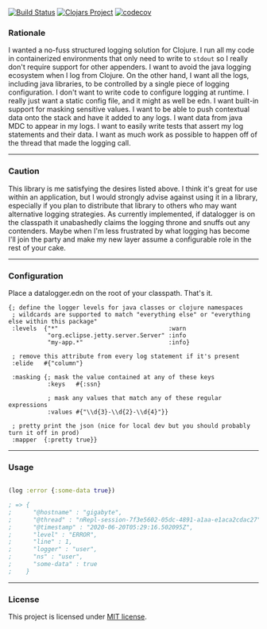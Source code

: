 [![Build Status](https://travis-ci.com/rutledgepaulv/datalogger.svg?branch=master)](https://travis-ci.com/rutledgepaulv/datalogger)
[![Clojars Project](https://img.shields.io/clojars/v/org.clojars.rutledgepaulv/datalogger.svg)](https://clojars.org/org.clojars.rutledgepaulv/datalogger)
[![codecov](https://codecov.io/gh/rutledgepaulv/datalogger/branch/master/graph/badge.svg)](https://codecov.io/gh/rutledgepaulv/datalogger)


### Rationale

I wanted a no-fuss structured logging solution for Clojure. I run all my code in containerized environments
that only need to write to `stdout` so I really don't require support for other appenders. I want to avoid the 
java logging ecosystem when I log from Clojure. On the other hand, I want all the logs, including java libraries, 
to be controlled by a single piece of logging configuration. I don't want to write code to configure logging at runtime. 
I really just want a static config file, and it might as well be edn. I want built-in support for masking sensitive values.
I want to be able to push contextual data onto the stack and have it added to any logs. I want data from java MDC to appear
in my logs. I want to easily write tests that assert my log statements and their data. I want as much work as possible to 
happen off of the thread that made the logging call.

---

### Caution

This library is me satisfying the desires listed above. I think it's great for use within an application, but I would 
strongly advise against using it in a library, especially if you plan to distribute that library to others who may want 
alternative logging strategies. As currently implemented, if datalogger is on the classpath it unabashedly claims the 
logging throne and snuffs out any contenders. Maybe when I'm less frustrated by what logging has become I'll join the
party and make my new layer assume a configurable role in the rest of your cake.

---

### Configuration

Place a datalogger.edn on the root of your classpath. That's it.

``` 
{; define the logger levels for java classes or clojure namespaces
 ; wildcards are supported to match "everything else" or "everything else within this package"
 :levels  {"*"                               :warn
           "org.eclipse.jetty.server.Server" :info
           "my-app.*"                        :info}

 ; remove this attribute from every log statement if it's present
 :elide   #{"column"}

 :masking {; mask the value contained at any of these keys
           :keys   #{:ssn}
       
           ; mask any values that match any of these regular expressions
           :values #{"\\d{3}-\\d{2}-\\d{4}"}}

 ; pretty print the json (nice for local dev but you should probably turn it off in prod)
 :mapper  {:pretty true}}
```

---

### Usage

```clojure

(log :error {:some-data true})

; => {
;      "@hostname" : "gigabyte",
;      "@thread" : "nRepl-session-7f3e5602-05dc-4891-a1aa-e1aca2cdac27",
;      "@timestamp" : "2020-06-20T05:29:16.502095Z",
;      "level" : "ERROR",
;      "line" : 1,
;      "logger" : "user",
;      "ns" : "user",
;      "some-data" : true
;    }

```


---

### License

This project is licensed under [MIT license](http://opensource.org/licenses/MIT).